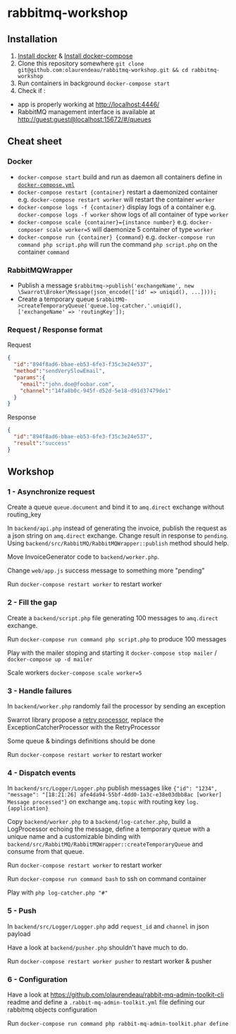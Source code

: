 # rabbitmq-workshop

## Installation

1. [Install docker](https://www.docker.com/products/overview#/install_the_platform) & [Install docker-compose](https://docs.docker.com/compose/install/)
2. Clone this repository somewhere `git clone git@github.com:olaurendeau/rabbitmq-workshop.git && cd rabbitmq-workshop`
3. Run containers in background `docker-compose start`
4. Check if :
  * app is properly working at [http://localhost:4446/](http://localhost:4446/)
  * RabbitMQ management interface is available at [http://guest:guest@localhost:15672/#/queues](http://guest:guest@localhost:15672/#/queues)

## Cheat sheet

### Docker

* `docker-compose start` build and run as daemon all containers define in [`docker-compose.yml`](https://github.com/olaurendeau/rabbitmq-workshop/blob/master/docker-compose.yml)
* `docker-compose restart {container}` restart a daemonized container e.g. `docker-compose restart worker` will restart the container `worker`
* `docker-compose logs -f {container}` display logs of a container e.g. `docker-compose logs -f worker` show logs of all container of type `worker`
* `docker-compose scale {container}={instance number}` e.g. `docker-composer scale worker=5` will daemonize 5 container of type `worker`
* `docker-compose run {container} {command}` e.g. `docker-compose run command php script.php` will run the command `php script.php` on the container `command`

### RabbitMQWrapper

* Publish a message `$rabbitmq->publish('exchangeName', new \Swarrot\Broker\Message(json_encode(['id' => uniqid(), ...])));`
* Create a temporary queue `$rabbitMQ->createTemporaryQueue('queue.log-catcher.'.uniqid(), ['exchangeName' => 'routingKey']);`

### Request / Response format

Request
```json
{
  "id":"894f8ad6-bbae-eb53-6fe3-f35c3e24e537",
  "method":"sendVerySlowEmail",
  "params":{
    "email":"john.doe@foobar.com",
    "channel":"14fa8b0c-945f-d52d-5e18-d91d37479de1"
  }
}
```

Response
```json
{
  "id":"894f8ad6-bbae-eb53-6fe3-f35c3e24e537",
  "result":"success"
}
```

## Workshop

### 1 - Asynchronize request

Create a queue `queue.document` and bind it to `amq.direct` exchange without routing_key

In `backend/api.php` instead of generating the invoice, publish the request as a json string on `amq.direct` exchange. Change result in response to `pending`. Using `backend/src/RabbitMQ/RabbitMQWrapper::publish` method should help.

Move InvoiceGenerator code to `backend/worker.php`.

Change `web/app.js` success message to something more "pending"

Run `docker-compose restart worker` to restart worker

### 2 - Fill the gap

Create a `backend/script.php` file generating 100 messages to `amq.direct` exchange.

Run `docker-compose run command php script.php` to produce 100 messages

Play with the mailer stoping and starting it `docker-compose stop mailer` / `docker-compose up -d mailer`

Scale workers `docker-compose scale worker=5`

### 3 - Handle failures

In `backend/worker.php` randomly fail the processor by sending an exception

Swarrot library propose a [retry processor](https://github.com/swarrot/swarrot/tree/master/src/Swarrot/Processor/Retry), replace the ExceptionCatcherProcessor with the RetryProcessor

Some queue & bindings definitions should be done

Run `docker-compose restart worker` to restart worker

### 4 - Dispatch events

In `backend/src/Logger/Logger.php` publish messages like `{"id": "1234", "message": "[18:21:26] afe4da94-55bf-4dd0-1a3c-e38e03dbb8ac [worker] Message processed"}` on exchange `amq.topic` with routing key `log.{application}`

Copy `backend/worker.php` to a `backend/log-catcher.php`, build a LogProcessor echoing the message, define a temporary queue with a unique name and a customizable binding with `backend/src/RabbitMQ/RabbitMQWrapper::createTemporaryQueue` and consume from that queue.

Run `docker-compose restart worker` to restart worker

Run `docker-compose run command bash` to ssh on command container

Play with `php log-catcher.php "#"`

### 5 - Push

In `backend/src/Logger/Logger.php` add `request_id` and `channel` in json payload

Have a look at `backend/pusher.php` shouldn't have much to do.

Run `docker-compose restart worker pusher` to restart worker & pusher

### 6 - Configuration

Have a look at https://github.com/olaurendeau/rabbit-mq-admin-toolkit-cli readme and define a `.rabbit-mq-admin-toolkit.yml` file defining our rabbitmq objects configuration

Run `docker-compose run command php rabbit-mq-admin-toolkit.phar define`
